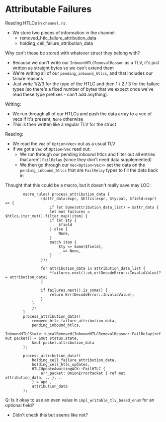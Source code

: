 # Attributable Failures

Reading HTLCs in `channel.rs`:
- We store two pieces of information in the channel:
  - removed_htlc_failure_attribution_data
  - holding_cell_failure_attribution_data

Why can't these be stored with whatever struct they belong with?
- Because we don't write our `InboundHTLCRemovalReason` as a TLV, it's
  just written as straight bytes so we can't extend them
- We're writing all of our `pending_inbound_htlcs`, and that includes
  our failure reasons
- Just write 1/2/3 for the type of the HTLC and then 1 / 2 / 3 for the
  failure types (so there's a fixed number of bytes that we expect
  once we've read these type prefixes - can't add anything).

Writing:
- We run through all of our HTLCs and push the data array to a vec
  of vecs if it's present, `None` otherwise
- This is then written like a regular TLV for the struct

Reading:
- We read the `Vec` of `Option<Vec>` out as a usual TLV
- If we got a `Vec` of `Option<Vec` read out:
  - We run through our pending inbound htlcs and filter out all
    entries that aren't `FailRelay` (since they don't need data
    supplemented)
  - We then go through our `Vec<Option<Vec>>` set the data on the
    `pending_inbound_htlcs` that are `FailRelay` types to fill the
    data back in

Thought that this could be a macro, but it doesn't really save may LOC:
```
		macro_rules! process_attribution_data {
				($attr_data:expr, $htlcs:expr, $ty:pat, $field:expr) => {
					if let Some(attribution_data_list) = $attr_data {
					let mut failures = $htlcs.iter_mut().filter_map(|item| {
					if let $ty {
						$field
					} else {
						None,
					}
					match item {
						$ty => Some($field),
						_ => None,
					}
				});

				for attribution_data in attribution_data_list {
					*failures.next().ok_or(DecodeError::InvalidValue)? = attribution_data;
				}

				if failures.next().is_some() {
					return Err(DecodeError::InvalidValue);
				}
			}
			};
		}
		process_attribution_data!(
			removed_htlc_failure_attribution_data,
			pending_inbound_htlcs,
			InboundHTLCState::LocalRemoved(InboundHTLCRemovalReason::FailRelay(ref mut packet)) = &mut status.state,
			&mut packet.attribution_data
		);

		process_attribution_data!(
			holding_cell_failure_attribution_data,
			holding_cell_htlc_updates,
			HTLCUpdateAwaitingACK::FailHTLC {
				err_packet: OnionErrorPacket { ref mut attribution_data, .. }, ..
			} = upd ,
			attribution_data
		);
```

Q: Is it okay to use an even value in `impl_writable_tlv_based_enum`
for an optional field? 

- Didn't check this but seems like not?
